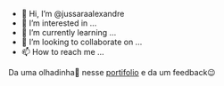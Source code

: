 - 👋 Hi, I’m @jussaraalexandre
- 👀 I’m interested in ...
- 🌱 I’m currently learning ...
- 💞️ I’m looking to collaborate on ...
- 📫 How to reach me ...

Da uma olhadinha👀 nesse [portifolio](https://jussaraalexandre.github.io/portifolio/) e  da um feedback😉

<!---
juhAlexandre/juhAlexandre is a ✨ special ✨ repository because its `README.md` (this file) appears on your GitHub profile.
You can click the Preview link to take a look at your changes.
--->

